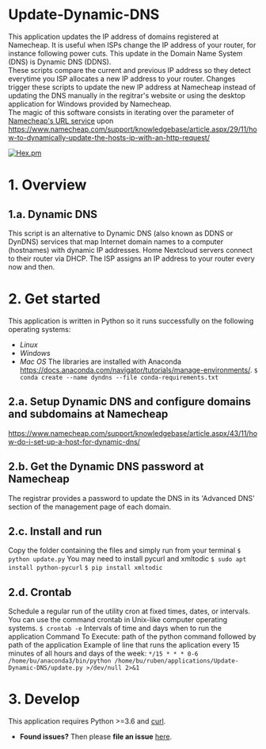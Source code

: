 # Update-Dynamic-DNS
This application updates the IP address of domains registered at Namecheap. It is useful when ISPs change the IP address of your router, for instance following power cuts. This update in the Domain Name System (DNS) is Dynamic DNS (DDNS).  
These scripts compare the current and previous IP address so they detect everytime you ISP allocates a new IP address to your router. Changes trigger these scripts to update the new IP address at Namecheap instead of updating the DNS manually in the regitrar's website or using the desktop application for Windows provided by Namecheap.  
The magic of this software consists in iterating over the parameter of [Namecheap's URL service](https://dynamicdns.park-your-domain.com/update?host=[host]&domain=[domain_name]&password=[ddns_password]&ip=[your_ip]) upon 
https://www.namecheap.com/support/knowledgebase/article.aspx/29/11/how-to-dynamically-update-the-hosts-ip-with-an-http-request/
  
[![Hex.pm](https://img.shields.io/hexpm/l/plug.svg)](/LICENSE.md)  
  
# 1. Overview
## 1.a. Dynamic DNS
This script is an alternative to Dynamic DNS (also known as DDNS or DynDNS) services that map Internet domain names to a computer (hostnames) with dynamic IP addresses. Home Nextcloud servers connect to their router via DHCP. The ISP assigns an IP address to your router every now and then.
# 2. Get started
This application is written in Python so it runs successfully on the following operating systems:
- _Linux_
- _Windows_
- _Mac OS_
The libraries are installed with Anaconda https://docs.anaconda.com/navigator/tutorials/manage-environments/.
`$ conda create --name dyndns --file conda-requirements.txt`
## 2.a. Setup Dynamic DNS and configure domains and subdomains at Namecheap
https://www.namecheap.com/support/knowledgebase/article.aspx/43/11/how-do-i-set-up-a-host-for-dynamic-dns/
## 2.b. Get the Dynamic DNS password at Namecheap
The registrar provides a password to update the DNS in its 'Advanced DNS' section of the management page of each domain.
## 2.c. Install and run
Copy the folder containing the files and simply run from your terminal
`$ python update.py`
You may need to install pycurl and xmltodic
`$ sudo apt install python-pycurl`
`$ pip install xmltodic`
## 2.d. Crontab
Schedule a regular run of the utility cron at fixed times, dates, or intervals. You can use the command crontab in Unix-like computer operating systems.
`$ crontab -e`
Intervals of time and days when to run the application
Command To Execute: path of the python command followed by path of the application
Example of line that runs the aplication every 15 minutes of all hours and days of the week:
`*/15 * * * 0-6 /home/bu/anaconda3/bin/python /home/bu/ruben/applications/Update-Dynamic-DNS/update.py >/dev/null 2>&1`
# 3. Develop
This application requires Python >=3.6 and [curl](https://github.com/curl/curl).
- **Found issues?** Then please **file an issue** [here](https://github.com/ruben-mar/Update-Dynamic-DNS/issues).


